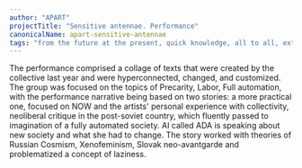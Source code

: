 ```yaml
---
author: "APART"
projectTitle: "Sensitive antennae. Performance"
canonicalName: apart-sensitive-antennae
tags: "from the future at the present, quick knowledge, all to all, extractive capitalism, desire, intimate interfaces, mother-machine, practices of ourselves, production drama, digital proletariat, practice of small movements, extensions, speculative synthesis, tongue and teeth of creativity, protocols of self-organisation"
---
```

The performance comprised a collage of texts that were created by the collective last year and were hyperconnected, changed, and customized. The group was focused on the topics of Precarity, Labor, Full automation, with the performance narrative being based on two stories: a more practical one, focused on NOW and the artists' personal experience with collectivity, neoliberal critique in the post-soviet country, which fluently passed to imagination of a fully automated society. AI called ADA is speaking about new society and what she had to change. The story worked with theories of Russian Cosmism, Xenofeminism, Slovak neo-avantgarde and problematized a concept of laziness.
